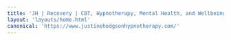 ```yaml
---
title: 'JH | Recovery | CBT, Hypnotherapy, Mental Health, and Wellbeing Expert'
layout: 'layouts/home.html'
canonical: 'https://www.justinehodgsonhypnotherapy.com/'
---
```


